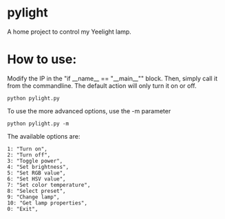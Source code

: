 # pylight
A home project to control my Yeelight lamp.

# How to use:
Modify the IP in the "if \_\_name__ == "\_\_main__"" block.
Then, simply call it from the commandline. 
The default action will only turn it on or off.
```
python pylight.py
```

To use the more advanced options, use the -m parameter
```
python pylight.py -m
```

The available options are:

    1: "Turn on",
    2: "Turn off",
    3: "Toggle power",
    4: "Set brightness",
    5: "Set RGB value",
    6: "Set HSV value",
    7: "Set color temperature",
    8: "Select preset",
    9: "Change lamp",
    10: "Get lamp properties",
    0: "Exit",
